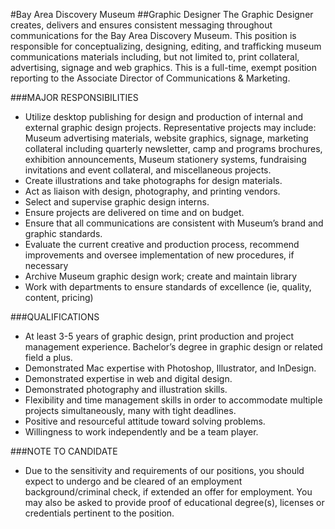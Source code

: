 #Bay Area Discovery Museum
##Graphic Designer
The Graphic Designer creates, delivers and ensures consistent messaging throughout communications for the Bay Area Discovery Museum. This position is responsible for conceptualizing, designing, editing, and trafficking museum communications materials including, but not limited to, print collateral, advertising, signage and web graphics. This is a full-time, exempt position reporting to the Associate Director of Communications & Marketing.

###MAJOR RESPONSIBILITIES
* Utilize desktop publishing for design and production of internal and external graphic design projects. Representative projects may include: Museum advertising materials, website graphics, signage, marketing collateral including quarterly newsletter, camp and programs brochures, exhibition announcements, Museum stationery systems, fundraising invitations and event collateral, and miscellaneous projects.
* Create illustrations and take photographs for design materials.
* Act as liaison with design, photography, and printing vendors.
* Select and supervise graphic design interns.
* Ensure projects are delivered on time and on budget.
* Ensure that all communications are consistent with Museum’s brand and graphic standards.
* Evaluate the current creative and production process, recommend improvements and oversee implementation of new procedures, if necessary
* Archive Museum graphic design work; create and maintain library
* Work with departments to ensure standards of excellence (ie, quality, content, pricing)

###QUALIFICATIONS
* At least 3-5 years of graphic design, print production and project management experience. Bachelor’s degree in graphic design or related field a plus.
* Demonstrated Mac expertise with Photoshop, Illustrator, and InDesign.
* Demonstrated expertise in web and digital design.
* Demonstrated photography and illustration skills.
* Flexibility and time management skills in order to accommodate multiple projects simultaneously, many with tight deadlines.
* Positive and resourceful attitude toward solving problems.
* Willingness to work independently and be a team player.

###NOTE TO CANDIDATE
* Due to the sensitivity and requirements of our positions, you should expect to undergo and be cleared of an employment background/criminal check, if extended an offer for employment. You may also be asked to provide proof of educational degree(s), licenses or credentials pertinent to the position.